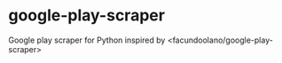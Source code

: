 # google-play-scraper
Google play scraper for Python inspired by &lt;facundoolano/google-play-scraper>
